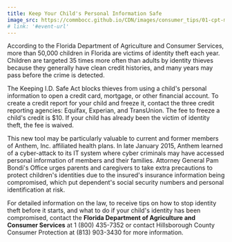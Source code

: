```yaml
---
title: Keep Your Child's Personal Information Safe
image_src: https://commbocc.github.io/CDN/images/consumer_tips/01-cpt-monday.png
# link: '#event-url'
---
```


According to the Florida Department of Agriculture and Consumer Services, more than 50,000 children in Florida are victims of identity theft each year. Children are targeted 35 times more often than adults by identity thieves because they generally have clean credit histories, and many years may pass before the crime is detected.

The Keeping I.D. Safe Act blocks thieves from using a child's personal information to open a credit card, mortgage, or other financial account. To create a credit report for your child and freeze it, contact the three credit reporting agencies: Equifax, Experian, and TransUnion. The fee to freeze a child's credit is $10. If your child has already been the victim of identity theft, the fee is waived.

This new tool may be particularly valuable to current and former members of Anthem, Inc. affiliated health plans. In late January 2015, Anthem learned of a cyber-attack to its IT system where cyber criminals may have accessed personal information of members and their families. Attorney General Pam Bondi's Office urges parents and caregivers to take extra precautions to protect children's identities due to the insured's insurance information being compromised, which put dependent's social security numbers and personal identification at risk.

For detailed information on the law, to receive tips on how to stop identity theft before it starts, and what to do if your child's identity has been compromised, contact the __Florida Department of Agriculture and Consumer Services__ at 1 (800) 435-7352 or contact Hillsborough County Consumer Protection at (813) 903-3430 for more information.
